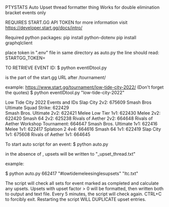 PTYSTATS Auto Upset thread formatter thing
Works for double elimination bracket events only

REQUIRES START.GG API TOKEN
for more information visit https://developer.start.gg/docs/intro/

Required python packages:
pip install python-dotenv
pip install graphqlclient

place token in ".env" file in same directory as auto.py
the line should read:
STARTGG_TOKEN=<your-token>

TO RETRIEVE EVENT ID:
$ python eventIDtool.py <tournament-slug>

<tournament-slug> is the part of the start.gg URL after /tournament/

example:
https://www.start.gg/tournament/low-tide-city-2022/
                        (Don't forget the quotes)
$ python eventIDtool.py "low-tide-city-2022"

Low Tide City 2022 Events and IDs
Slap City 2v2: 675609
Smash Bros Ultimate Squad Strike: 622429    
Smash Bros. Ultimate 2v2: 622421
Melee Low Tier 1v1: 622430
Melee 2v2: 622420
Smash 64 2v2: 625238
Rivals of Aether 2v2: 664648
Rivals of Aether Workshop Tournament: 664647
Smash Bros. Ultimate 1v1: 622416
Melee 1v1: 622417
Splatoon 2 4v4: 664616
Smash 64 1v1: 622419
Slap City 1v1: 675608
Rivals of Aether 1v1: 664645

To start auto script for an event:
$ python auto.py <event-id> <hashtag> <textfile-name>

in the absence of <textfile-name>, upsets will be written to "<event-id>_upset_thread.txt"

example:

$ python auto.py 662417 "#lowtidemeleesinglesupsets" "ltc.txt"

The script will check all sets for event marked as completed and calculate any upsets.
Upsets with upset factor > 0 will be formatted, then written both to output and text file.
Every 5 minutes, the script will check again.
CTRL+C to forcibly exit. Restarting the script WILL DUPLICATE upset entries.

